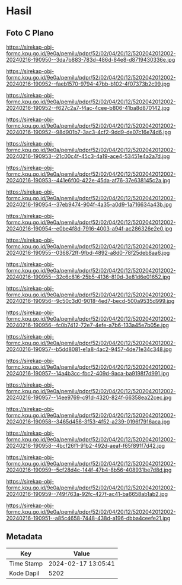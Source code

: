 # Hasil

## Foto C Plano

https://sirekap-obj-formc.kpu.go.id/9e0a/pemilu/pdpr/52/02/04/20/12/5202042012002-20240216-190950--3da7b883-783d-486d-84e8-d8719430336e.jpg

https://sirekap-obj-formc.kpu.go.id/9e0a/pemilu/pdpr/52/02/04/20/12/5202042012002-20240216-190952--faeb1570-9794-47bb-b102-4f07373b2c99.jpg

https://sirekap-obj-formc.kpu.go.id/9e0a/pemilu/pdpr/52/02/04/20/12/5202042012002-20240216-190952--f627c2a7-f4ac-4cee-b806-41ba8d870142.jpg

https://sirekap-obj-formc.kpu.go.id/9e0a/pemilu/pdpr/52/02/04/20/12/5202042012002-20240216-190952--98d901b7-3ac3-4cf2-9dd9-de07c16e74d6.jpg

https://sirekap-obj-formc.kpu.go.id/9e0a/pemilu/pdpr/52/02/04/20/12/5202042012002-20240216-190953--21c00c4f-45c3-4a19-ace4-53451e4a2a7d.jpg

https://sirekap-obj-formc.kpu.go.id/9e0a/pemilu/pdpr/52/02/04/20/12/5202042012002-20240216-190953--441e6f00-422e-45da-af76-37e638145c2a.jpg

https://sirekap-obj-formc.kpu.go.id/9e0a/pemilu/pdpr/52/02/04/20/12/5202042012002-20240216-190954--37eb9474-904f-4a35-a0d9-1a716634a43b.jpg

https://sirekap-obj-formc.kpu.go.id/9e0a/pemilu/pdpr/52/02/04/20/12/5202042012002-20240216-190954--e0be4f8d-7916-4003-a94f-ac286326e2e0.jpg

https://sirekap-obj-formc.kpu.go.id/9e0a/pemilu/pdpr/52/02/04/20/12/5202042012002-20240216-190955--036872ff-9fbd-4892-a8d0-78f25deb8aa6.jpg

https://sirekap-obj-formc.kpu.go.id/9e0a/pemilu/pdpr/52/02/04/20/12/5202042012002-20240216-190955--32c6c816-25b5-4136-810d-3e81d6e01652.jpg

https://sirekap-obj-formc.kpu.go.id/9e0a/pemilu/pdpr/52/02/04/20/12/5202042012002-20240216-190956--9c50c3d0-9018-4ed7-becd-500a9535d999.jpg

https://sirekap-obj-formc.kpu.go.id/9e0a/pemilu/pdpr/52/02/04/20/12/5202042012002-20240216-190956--fc0b7412-72e7-4efe-a7b6-133a45e7b05e.jpg

https://sirekap-obj-formc.kpu.go.id/9e0a/pemilu/pdpr/52/02/04/20/12/5202042012002-20240216-190957--b5dd8081-e1a8-4ac2-9457-4de71e34c348.jpg

https://sirekap-obj-formc.kpu.go.id/9e0a/pemilu/pdpr/52/02/04/20/12/5202042012002-20240216-190957--14a4b3cc-fbc2-409d-9aca-ba9198f7d991.jpg

https://sirekap-obj-formc.kpu.go.id/9e0a/pemilu/pdpr/52/02/04/20/12/5202042012002-20240216-190957--14ee9769-c91d-4320-824f-66358ea22cec.jpg

https://sirekap-obj-formc.kpu.go.id/9e0a/pemilu/pdpr/52/02/04/20/12/5202042012002-20240216-190958--3465d456-3f53-4f52-a239-0196f7916aca.jpg

https://sirekap-obj-formc.kpu.go.id/9e0a/pemilu/pdpr/52/02/04/20/12/5202042012002-20240216-190958--4bcf26f1-91b2-492d-aeaf-f65f891f7d42.jpg

https://sirekap-obj-formc.kpu.go.id/9e0a/pemilu/pdpr/52/02/04/20/12/5202042012002-20240216-190959--5cf28d4c-144f-47b4-8b56-408931be7d8d.jpg

https://sirekap-obj-formc.kpu.go.id/9e0a/pemilu/pdpr/52/02/04/20/12/5202042012002-20240216-190959--749f763a-92fc-427f-ac41-ba6658ab1ab2.jpg

https://sirekap-obj-formc.kpu.go.id/9e0a/pemilu/pdpr/52/02/04/20/12/5202042012002-20240216-190951--a85c4658-7448-438d-a196-dbba4ceefe21.jpg


## Metadata

| Key        | Value               |
| ---------- | ------------------- |
| Time Stamp | 2024-02-17 13:05:41 |
| Kode Dapil | 5202                |



